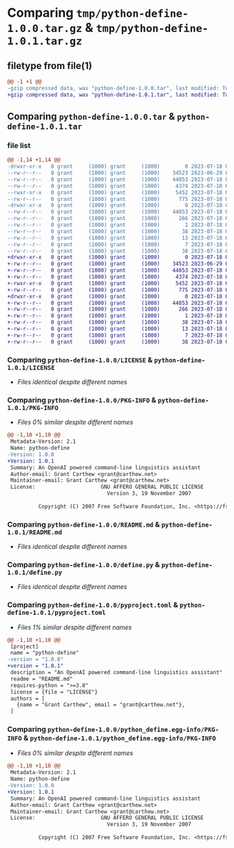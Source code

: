 # Comparing `tmp/python-define-1.0.0.tar.gz` & `tmp/python-define-1.0.1.tar.gz`

## filetype from file(1)

```diff
@@ -1 +1 @@
-gzip compressed data, was "python-define-1.0.0.tar", last modified: Tue Jul 18 02:51:16 2023, max compression
+gzip compressed data, was "python-define-1.0.1.tar", last modified: Tue Jul 18 02:54:50 2023, max compression
```

## Comparing `python-define-1.0.0.tar` & `python-define-1.0.1.tar`

### file list

```diff
@@ -1,14 +1,14 @@
-drwxr-xr-x   0 grant     (1000) grant     (1000)        0 2023-07-18 02:51:16.840229 python-define-1.0.0/
--rw-r--r--   0 grant     (1000) grant     (1000)    34523 2023-06-29 07:50:39.000000 python-define-1.0.0/LICENSE
--rw-r--r--   0 grant     (1000) grant     (1000)    44853 2023-07-18 02:51:16.840229 python-define-1.0.0/PKG-INFO
--rw-r--r--   0 grant     (1000) grant     (1000)     4374 2023-07-18 02:49:27.000000 python-define-1.0.0/README.md
--rwxr-xr-x   0 grant     (1000) grant     (1000)     5452 2023-07-18 01:50:22.000000 python-define-1.0.0/define.py
--rw-r--r--   0 grant     (1000) grant     (1000)      775 2023-07-18 02:50:19.000000 python-define-1.0.0/pyproject.toml
-drwxr-xr-x   0 grant     (1000) grant     (1000)        0 2023-07-18 02:51:16.840229 python-define-1.0.0/python_define.egg-info/
--rw-r--r--   0 grant     (1000) grant     (1000)    44853 2023-07-18 02:51:16.000000 python-define-1.0.0/python_define.egg-info/PKG-INFO
--rw-r--r--   0 grant     (1000) grant     (1000)      266 2023-07-18 02:51:16.000000 python-define-1.0.0/python_define.egg-info/SOURCES.txt
--rw-r--r--   0 grant     (1000) grant     (1000)        1 2023-07-18 02:51:16.000000 python-define-1.0.0/python_define.egg-info/dependency_links.txt
--rw-r--r--   0 grant     (1000) grant     (1000)       38 2023-07-18 02:51:16.000000 python-define-1.0.0/python_define.egg-info/entry_points.txt
--rw-r--r--   0 grant     (1000) grant     (1000)       13 2023-07-18 02:51:16.000000 python-define-1.0.0/python_define.egg-info/requires.txt
--rw-r--r--   0 grant     (1000) grant     (1000)        7 2023-07-18 02:51:16.000000 python-define-1.0.0/python_define.egg-info/top_level.txt
--rw-r--r--   0 grant     (1000) grant     (1000)       38 2023-07-18 02:51:16.840229 python-define-1.0.0/setup.cfg
+drwxr-xr-x   0 grant     (1000) grant     (1000)        0 2023-07-18 02:54:50.429218 python-define-1.0.1/
+-rw-r--r--   0 grant     (1000) grant     (1000)    34523 2023-06-29 07:50:39.000000 python-define-1.0.1/LICENSE
+-rw-r--r--   0 grant     (1000) grant     (1000)    44853 2023-07-18 02:54:50.429218 python-define-1.0.1/PKG-INFO
+-rw-r--r--   0 grant     (1000) grant     (1000)     4374 2023-07-18 02:49:27.000000 python-define-1.0.1/README.md
+-rwxr-xr-x   0 grant     (1000) grant     (1000)     5452 2023-07-18 01:50:22.000000 python-define-1.0.1/define.py
+-rw-r--r--   0 grant     (1000) grant     (1000)      775 2023-07-18 02:53:16.000000 python-define-1.0.1/pyproject.toml
+drwxr-xr-x   0 grant     (1000) grant     (1000)        0 2023-07-18 02:54:50.429218 python-define-1.0.1/python_define.egg-info/
+-rw-r--r--   0 grant     (1000) grant     (1000)    44853 2023-07-18 02:54:50.000000 python-define-1.0.1/python_define.egg-info/PKG-INFO
+-rw-r--r--   0 grant     (1000) grant     (1000)      266 2023-07-18 02:54:50.000000 python-define-1.0.1/python_define.egg-info/SOURCES.txt
+-rw-r--r--   0 grant     (1000) grant     (1000)        1 2023-07-18 02:54:50.000000 python-define-1.0.1/python_define.egg-info/dependency_links.txt
+-rw-r--r--   0 grant     (1000) grant     (1000)       38 2023-07-18 02:54:50.000000 python-define-1.0.1/python_define.egg-info/entry_points.txt
+-rw-r--r--   0 grant     (1000) grant     (1000)       13 2023-07-18 02:54:50.000000 python-define-1.0.1/python_define.egg-info/requires.txt
+-rw-r--r--   0 grant     (1000) grant     (1000)        7 2023-07-18 02:54:50.000000 python-define-1.0.1/python_define.egg-info/top_level.txt
+-rw-r--r--   0 grant     (1000) grant     (1000)       38 2023-07-18 02:54:50.429218 python-define-1.0.1/setup.cfg
```

### Comparing `python-define-1.0.0/LICENSE` & `python-define-1.0.1/LICENSE`

 * *Files identical despite different names*

### Comparing `python-define-1.0.0/PKG-INFO` & `python-define-1.0.1/PKG-INFO`

 * *Files 0% similar despite different names*

```diff
@@ -1,10 +1,10 @@
 Metadata-Version: 2.1
 Name: python-define
-Version: 1.0.0
+Version: 1.0.1
 Summary: An OpenAI powered command-line linguistics assistant
 Author-email: Grant Carthew <grant@carthew.net>
 Maintainer-email: Grant Carthew <grant@carthew.net>
 License:                     GNU AFFERO GENERAL PUBLIC LICENSE
                                Version 3, 19 November 2007
         
          Copyright (C) 2007 Free Software Foundation, Inc. <https://fsf.org/>
```

### Comparing `python-define-1.0.0/README.md` & `python-define-1.0.1/README.md`

 * *Files identical despite different names*

### Comparing `python-define-1.0.0/define.py` & `python-define-1.0.1/define.py`

 * *Files identical despite different names*

### Comparing `python-define-1.0.0/pyproject.toml` & `python-define-1.0.1/pyproject.toml`

 * *Files 1% similar despite different names*

```diff
@@ -1,10 +1,10 @@
 [project]
 name = "python-define"
-version = "1.0.0"
+version = "1.0.1"
 description = "An OpenAI powered command-line linguistics assistant"
 readme = "README.md"
 requires-python = ">=3.8"
 license = {file = "LICENSE"}
 authors = [
   {name = "Grant Carthew", email = "grant@carthew.net"},
 ]
```

### Comparing `python-define-1.0.0/python_define.egg-info/PKG-INFO` & `python-define-1.0.1/python_define.egg-info/PKG-INFO`

 * *Files 0% similar despite different names*

```diff
@@ -1,10 +1,10 @@
 Metadata-Version: 2.1
 Name: python-define
-Version: 1.0.0
+Version: 1.0.1
 Summary: An OpenAI powered command-line linguistics assistant
 Author-email: Grant Carthew <grant@carthew.net>
 Maintainer-email: Grant Carthew <grant@carthew.net>
 License:                     GNU AFFERO GENERAL PUBLIC LICENSE
                                Version 3, 19 November 2007
         
          Copyright (C) 2007 Free Software Foundation, Inc. <https://fsf.org/>
```

